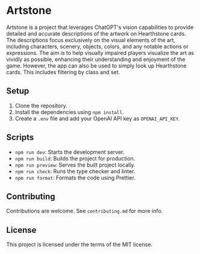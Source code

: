 # Artstone

Artstone is a project that leverages ChatGPT's vision capabilities to provide detailed and accurate descriptions of the artwork on Hearthstone cards. The descriptions focus exclusively on the visual elements of the art, including characters, scenery, objects, colors, and any notable actions or expressions. The aim is to help visually impaired players visualize the art as vividly as possible, enhancing their understanding and enjoyment of the game. However, the app can also be used to simply look up Hearthstone cards. This includes filtering by class and set.

## Setup

1. Clone the repository.
2. Install the dependencies using `npm install`.
3. Create a `.env` file and add your OpenAI API key as `OPENAI_API_KEY`.

## Scripts

- `npm run dev`: Starts the development server.
- `npm run build`: Builds the project for production.
- `npm run preview`: Serves the built project locally.
- `npm run check`: Runs the type checker and linter.
- `npm run format`: Formats the code using Prettier.

## Contributing

Contributions are welcome. See `contributing.md` for more info.

## License

This project is licensed under the terms of the MIT license.
